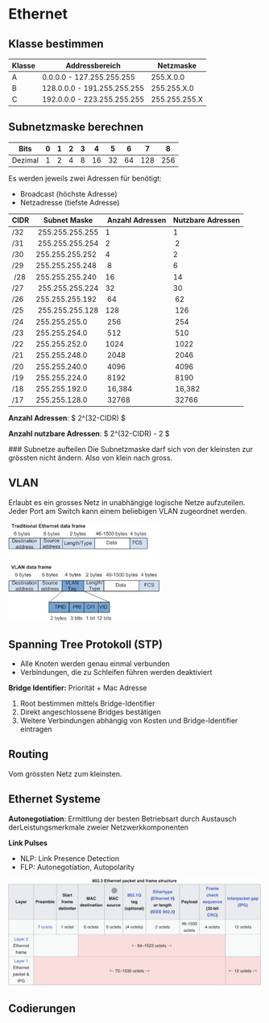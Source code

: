 # Ethernet

## Klasse bestimmen

| Klasse | Addressbereich | Netzmaske |
|--|--|--|
| A | 0.0.0.0 - 127.255.255.255 | 255.X.0.0 |
| B | 128.0.0.0 - 191.255.255.255 | 255.255.X.0 |
| C | 192.0.0.0 - 223.255.255.255 | 255.255.255.X |

## Subnetzmaske berechnen

| Bits  | 0 | 1 | 2 | 3 | 4 | 5 | 6 | 7 | 8 |
|---|---|---|---|---|---|---|---|---|---|
| Dezimal | 1 | 2 | 4 | 8 | 16| 32| 64|128|256|

Es werden jeweils zwei Adressen für benötigt:

- Broadcast (höchste Adresse)
- Netzadresse (tiefste Adresse)


| CIDR | Subnet Maske | Anzahl Adressen | Nutzbare Adressen |
|-|-|-|-|
| /32 | 255.255.255.255 | 1 | 1 |
| /31 | 255.255.255.254 | 2 | 2 |
| /30 | 255.255.255.252 | 4 | 2 |
| /29 | 255.255.255.248 | 8 | 6 |
| /28 | 255.255.255.240 | 16 | 14 |
| /27 | 255.255.255.224	| 32 | 30 |
| /26 | 255.255.255.192 | 64 | 62 |
| /25 | 255.255.255.128 | 128 | 126 |
| /24 | 255.255.255.0 | 256 | 254 |
| /23 | 255.255.254.0 | 512 | 510 |
| /22 | 255.255.252.0 | 1024 | 1022 |
| /21 | 255.255.248.0 | 2048 | 2046 |
| /20 | 255.255.240.0 | 4096 | 4096 |
| /19 | 255.255.224.0 | 8192 | 8190 |
| /18 | 255.255.192.0 | 16,384 | 16,382 |
| /17 | 255.255.128.0 | 32768 | 32766 |


**Anzahl Adressen**: $ 2^(32-CIDR) $

**Anzahl nutzbare Adressen**: $ 2^(32-CIDR) - 2 $

### Subnetze aufteilen
Die Subnetzmaske darf sich von der kleinsten zur grössten nicht ändern. Also von klein nach gross. 

## VLAN

Erlaubt es ein grosses Netz in unabhängige logische Netze aufzuteilen. Jeder Port am Switch kann einem beliebigen VLAN zugeordnet werden.

<img src="media/VLAN.png" width="300" />

## Spanning Tree Protokoll (STP)

- Alle Knoten werden genau einmal verbunden
- Verbindungen, die zu Schleifen führen werden deaktiviert

**Bridge Identifier:** Priorität + Mac Adresse

1. Root bestimmen mittels Bridge-Identifier 
2. Direkt angeschlossene Bridges bestätigen
3. Weitere Verbindungen abhängig von Kosten und Bridge-Identifier eintragen

## Routing
Vom grössten Netz zum kleinsten.

## Ethernet Systeme

**Autonegotiation**: Ermittlung der besten Betriebsart durch Austausch derLeistungsmerkmale zweier Netzwerkkomponenten

**Link Pulses**

- NLP: Link Presence Detection
- FLP: Autonegotiation, Autopolarity


<img src="media/EthernetFrame.png" width="600" />

## Codierungen